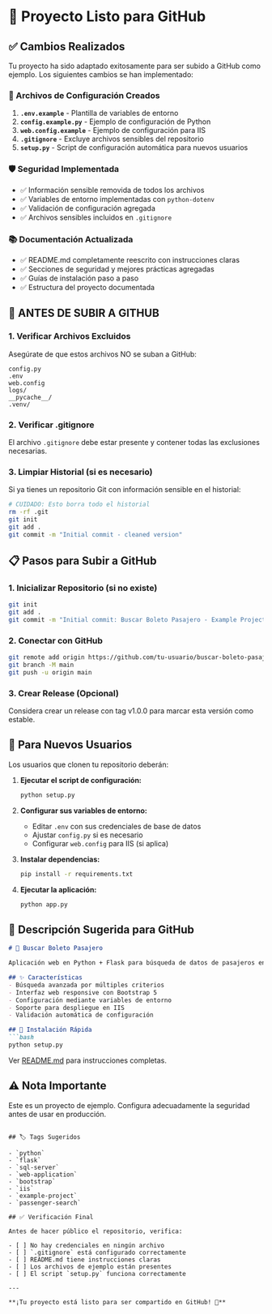 # 🚀 Proyecto Listo para GitHub

## ✅ Cambios Realizados

Tu proyecto ha sido adaptado exitosamente para ser subido a GitHub como ejemplo. Los siguientes cambios se han implementado:

### 🔧 Archivos de Configuración Creados

1. **`.env.example`** - Plantilla de variables de entorno
2. **`config.example.py`** - Ejemplo de configuración de Python
3. **`web.config.example`** - Ejemplo de configuración para IIS
4. **`.gitignore`** - Excluye archivos sensibles del repositorio
5. **`setup.py`** - Script de configuración automática para nuevos usuarios

### 🛡️ Seguridad Implementada

- ✅ Información sensible removida de todos los archivos
- ✅ Variables de entorno implementadas con `python-dotenv`
- ✅ Validación de configuración agregada
- ✅ Archivos sensibles incluidos en `.gitignore`

### 📚 Documentación Actualizada

- ✅ README.md completamente reescrito con instrucciones claras
- ✅ Secciones de seguridad y mejores prácticas agregadas
- ✅ Guías de instalación paso a paso
- ✅ Estructura del proyecto documentada

## 🚨 ANTES DE SUBIR A GITHUB

### 1. Verificar Archivos Excluidos

Asegúrate de que estos archivos NO se suban a GitHub:
```
config.py
.env
web.config
logs/
__pycache__/
.venv/
```

### 2. Verificar .gitignore

El archivo `.gitignore` debe estar presente y contener todas las exclusiones necesarias.

### 3. Limpiar Historial (si es necesario)

Si ya tienes un repositorio Git con información sensible en el historial:

```bash
# CUIDADO: Esto borra todo el historial
rm -rf .git
git init
git add .
git commit -m "Initial commit - cleaned version"
```

## 📋 Pasos para Subir a GitHub

### 1. Inicializar Repositorio (si no existe)

```bash
git init
git add .
git commit -m "Initial commit: Buscar Boleto Pasajero - Example Project"
```

### 2. Conectar con GitHub

```bash
git remote add origin https://github.com/tu-usuario/buscar-boleto-pasajero.git
git branch -M main
git push -u origin main
```

### 3. Crear Release (Opcional)

Considera crear un release con tag v1.0.0 para marcar esta versión como estable.

## 👥 Para Nuevos Usuarios

Los usuarios que clonen tu repositorio deberán:

1. **Ejecutar el script de configuración:**
   ```bash
   python setup.py
   ```

2. **Configurar sus variables de entorno:**
   - Editar `.env` con sus credenciales de base de datos
   - Ajustar `config.py` si es necesario
   - Configurar `web.config` para IIS (si aplica)

3. **Instalar dependencias:**
   ```bash
   pip install -r requirements.txt
   ```

4. **Ejecutar la aplicación:**
   ```bash
   python app.py
   ```

## 🎯 Descripción Sugerida para GitHub

```markdown
# 🚌 Buscar Boleto Pasajero

Aplicación web en Python + Flask para búsqueda de datos de pasajeros en base de datos SQL Server.

## ✨ Características
- Búsqueda avanzada por múltiples criterios
- Interfaz web responsive con Bootstrap 5
- Configuración mediante variables de entorno
- Soporte para despliegue en IIS
- Validación automática de configuración

## 🚀 Instalación Rápida
```bash
python setup.py
```

Ver [README.md](README.md) para instrucciones completas.

## ⚠️ Nota Importante
Este es un proyecto de ejemplo. Configura adecuadamente la seguridad antes de usar en producción.
```

## 🏷️ Tags Sugeridos

- `python`
- `flask`
- `sql-server`
- `web-application`
- `bootstrap`
- `iis`
- `example-project`
- `passenger-search`

## ✅ Verificación Final

Antes de hacer público el repositorio, verifica:

- [ ] No hay credenciales en ningún archivo
- [ ] `.gitignore` está configurado correctamente
- [ ] README.md tiene instrucciones claras
- [ ] Los archivos de ejemplo están presentes
- [ ] El script `setup.py` funciona correctamente

---

**¡Tu proyecto está listo para ser compartido en GitHub! 🎉**